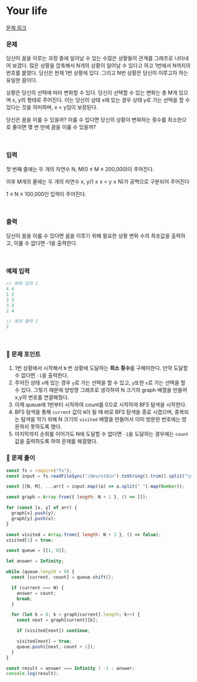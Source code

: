 # **Your life**

[문제 링크](https://www.acmicpc.net/problem/10917)

### 문제

당신이 꿈을 이루는 과정 중에 일어날 수 있는 수많은 상황들의 관계를 그래프로 나타내어 보겠다. 많은 상황을 압축해서 N개의 상황이 일어날 수 있다고 하고 1번에서 N까지의 번호를 붙였다. 당신은 현재 1번 상황에 있다. 그리고 N번 상황은 당신이 이루고자 하는 유일한 꿈이다.

상황은 당신의 선택에 따라 변화할 수 있다. 당신이 선택할 수 있는 변화는 총 M개 있으며 x, y의 형태로 주어진다. 이는 당신이 상태 x에 있는 경우 상태 y로 가는 선택을 할 수 있다는 것을 의미하며, x < y임이 보장된다.

당신은 꿈을 이룰 수 있을까? 이룰 수 있다면 당신의 상황이 변화하는 횟수를 최소한으로 줄이면 몇 번 만에 꿈을 이룰 수 있을까?

<br/>

### 입력

첫 번째 줄에는 두 개의 자연수 N, M(0 ≤ M ≤ 200,000)이 주어진다.

이후 M개의 줄에는 두 개의 자연수 x, y(1 ≤ x < y ≤ N)가 공백으로 구분되어 주어진다

1 ≤ N ≤ 100,000인 입력이 주어진다.

<br/>

### 출력

당신이 꿈을 이룰 수 있다면 꿈을 이루기 위해 필요한 상황 변화 수의 최솟값을 출력하고, 이룰 수 없다면 -1을 출력한다.

<br/>

### 예제 입력

```jsx
// 예제 입력 1
4 4
1 2
2 3
3 4
2 4

// 예제 출력 1
2
```

<br/>

### 📕 문제 포인트

1. 1번 상황에서 시작해서 `N` 번 상황에 도달하는 **최소 횟수**를 구해야한다. 만약 도달할 수 없다면 `-1`을 출력한다.
2. 주어진 상태 `x`에 있는 경우 `y`로 가는 선택을 할 수 있고, `y`또한 `x`로 가는 선택을 할 수 있다. 그렇기 때문에 양방향 그래프로 생각하여 N 크기의 graph 배열을 만들어 x,y의 번호를 연결해줬다.
3. 이제 queue에 1번부터 시작하여 count를 0으로 시작하여 BFS 탐색을 시작한다.
4. BFS 탐색을 통해 `current` 값이 `N`이 될 때 바로 BFS 탐색을 종료 시켰으며, 중복되는 탐색을 막기 위해 N 크기의 `visited` 배열을 만들어서 이미 방문한 번호에는 방문하지 못하도록 했다.
5. 마지막까지 순회를 이어가도 N에 도달할 수 없다면 `-1`을 도달하는 경우에는 `count` 값을 출력하도록 하여 문제를 해결했다.

### 📝 문제 풀이

```js
const fs = require("fs");
const input = fs.readFileSync("/dev/stdin").toString().trim().split("\n");

const [[N, M], ...arr] = input.map((a) => a.split(" ").map(Number));

const graph = Array.from({ length: N + 1 }, () => []);

for (const [x, y] of arr) {
  graph[x].push(y);
  graph[y].push(x);
}

const visited = Array.from({ length: N + 1 }, () => false);
visited[1] = true;

const queue = [[1, 0]];

let answer = Infinity;

while (queue.length > 0) {
  const [current, count] = queue.shift();

  if (current === N) {
    answer = count;
    break;
  }

  for (let k = 0; k < graph[current].length; k++) {
    const next = graph[current][k];

    if (visited[next]) continue;

    visited[next] = true;
    queue.push([next, count + 1]);
  }
}

const result = answer === Infinity ? -1 : answer;
console.log(result);
```
